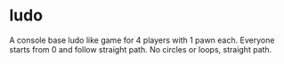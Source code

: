 # ludo
A console base ludo like game for 4 players with 1 pawn each. Everyone starts from 0 and follow straight path. No circles or loops, straight path.
